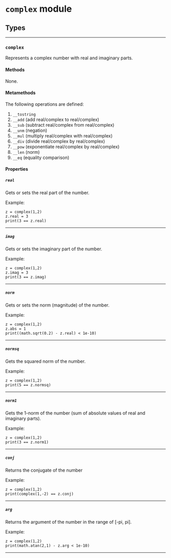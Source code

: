 `complex` module
================

## Types
-----

### `complex`

Represents a complex number with real and imaginary parts.

#### Methods

None.

#### Metamethods

The following operations are defined:

1. `__tostring`
2. `__add` (add real/complex to real/complex)
3. `__sub` (subtract real/complex from real/complex)
4. `__unm` (negation)
5. `__mul` (multiply real/complex with real/complex)
6. `__div` (divide real/complex by real/complex)
7. `__pow` (exponentiate real/complex by real/complex)
8. `__len` (norm)
9. `__eq` (equality comparison)

#### Properties

##### `real`

Gets or sets the real part of the number.

Example:

    z = complex(1,2)
	z.real = 3
	print(3 == z.real)

- - -

##### `imag`

Gets or sets the imaginary part of the number.

Example:

    z = complex(1,2)
	z.imag = 3
	print(3 == z.imag)

- - -

##### `norm`

Gets or sets the norm (magnitude) of the number.

Example:

    z = complex(1,2)
	z.abs = 1
	print((math.sqrt(0.2) - z.real) < 1e-10)

- - -

##### `normsq`

Gets the squared norm of the number.

Example:

    z = complex(1,2)
	print(5 == z.normsq)

- - -

##### `norm1`

Gets the 1-norm of the number (sum of absolute values of real and imaginary parts).

Example:

    z = complex(1,2)
	print(3 == z.norm1)

- - -

##### `conj`

Returns the conjugate of the number

Example:

    z = complex(1,2)
	print(complex(1,-2) == z.conj)

- - -

##### `arg`

Returns the argument of the number in the range of [-pi, pi].

Example:

    z = complex(1,2)
	print(math.atan(2,1) - z.arg < 1e-10)

- - -



